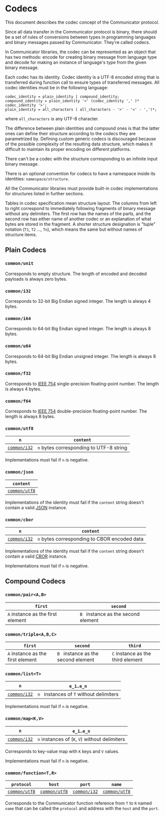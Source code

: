 # Codecs

This document describes the codec concept of the Communicator protocol.

Since all data transfer in the Communicator protocol is binary, there should be a set of rules of conversions between
types in programming languages and binary messages passed by Communicator. They're called codecs.

In Communicator libraries, the codec can be represented as an object that has two methods: encode for creating binary
message from language type and decode for making an instance of language's type from the given binary message.

Each codec has its identity. Codec identity is a UTF-8 encoded string that is transferred during function call to ensure
types of transferred messages. All codec identities must be in the following language:

```
codec_identity = plain_identity | compound_identity;
compound_identity = plain_identity '<' (codec_identity ',' )* codec_identity '>';
plain_identity = all_characters ( all_characters - '>' - '<' - ',')*;
```

where `all_characters` is any UTF-8 character.

The difference between plain identities and compound ones is that the latter ones can define their structure according
to the codecs they are parametrized by. Defining custom generic codecs is discouraged because of the possible complexity
of the resulting data structure, which makes it difficult to maintain its proper encoding on different platforms.

There can't be a codec with the structure corresponding to an infinite input binary message.

There is an optional convention for codecs to have a namespace inside its identities: `namespace/structure`.

All the Communicator libraries must provide built-in codec implementations for structures listed in further sections.

Tables in codec specification mean structure layout. The columns from left to right correspond to immediately following
fragments of binary message without any delimiters. The first row has the names of the parts, and the second row has
either name of another codec or an explanation of what bytes are stored in the fragment. A shorter structure designation
is "tuple" notation (`T1`, `T2` ..., `Tn`), which means the same but without names of structure items.

## Plain Codecs

### `common/unit`

Corresponds to empty structure. The length of encoded and decoded payloads is always zero bytes.

### `common/i32`

Corresponds to 32-bit Big Endian signed integer. The length is always 4 bytes.

### `common/i64`

Corresponds to 64-bit Big Endian signed integer. The length is always 8 bytes.

### `common/u64`

Corresponds to 64-bit Big Endian unsigned integer. The length is always 8 bytes.

### `common/f32`

Corresponds to [IEEE 754](https://ieeexplore.ieee.org/document/4610935) single-precision floating-point number. The
length is always 4 bytes.

### `common/f64`

Corresponds to [IEEE 754](https://ieeexplore.ieee.org/document/4610935) double-precision floating-point number. The
length is always 8 bytes.

### `common/utf8`

| `n`                        | `content`                               |
| -------------------------- | --------------------------------------- |
| [`common/i32`](#commoni32) | `n` bytes corresponding to UTF-8 string |

Implementations must fail if `n` is negative.

### `common/json`

| `content`                    |
| ---------------------------- |
| [`common/utf8`](#commonutf8) | 

Implementations of the identity must fail if the `content` string doesn't contain a
valid [JSON](https://datatracker.ietf.org/doc/html/rfc7159) instance.

### `common/cbor`

| `n`                        | `content`                                    |
| -------------------------- | -------------------------------------------- |
| [`common/i32`](#commoni32) | `n` bytes corresponding to CBOR encoded data |

Implementations of the identity must fail if the `content` string doesn't contain a
valid [CBOR](https://datatracker.ietf.org/doc/html/rfc8949) instance.

Implementations must fail if `n` is negative.

## Compound Codecs

### `common/pair<A,B>`

| `first`                           | `second`                            |
| --------------------------------- | ----------------------------------- |
| `A` instance as the first element | `B ` instance as the second element |

### `common/triple<A,B,C>`

| `first`                           | `second`                            | `third`                           |
| --------------------------------- | ----------------------------------- | --------------------------------- |
| `A` instance as the first element | `B ` instance as the second element | `C` instance as the third element |

### `common/list<T>`

| `n`                        | `e_1`..`e_n`                              |
| -------------------------- | ----------------------------------------- |
| [`common/i32`](#commoni32) | `n ` instances of `T` without delimiters  |

Implementations must fail if `n` is negative.

### `common/map<K,V>`

| `n`                        | `e_1`..`e_n`                                   |
| -------------------------- | ---------------------------------------------- |
| [`common/i32`](#commoni32) | `n` instances of (`K`, `V`) without delimiters |

Corresponds to key-value map with `K` keys and `V` values.

Implementations must fail if `n` is negative.

### `common/function<T,R>`

| `protocol`                   | `host`                       | `port`                     | `name`                       |
| :--------------------------: | :--------------------------: | :------------------------: | :--------------------------: |
| [`common/utf8`](#commonutf8) | [`common/utf8`](#commonutf8) | [`common/i32`](#commoni32) | [`common/utf8`](#commonutf8) |

Corresponds to the Communicator function reference from `T` to `R` named `name` that can be called the `protocol` and
address with the `host` and the `port`.
